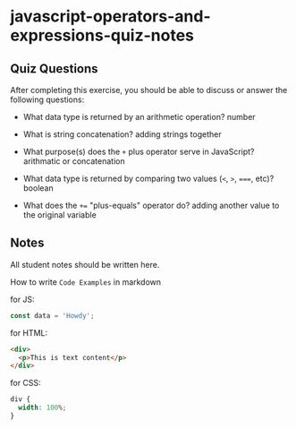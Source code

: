 # javascript-operators-and-expressions-quiz-notes

## Quiz Questions

After completing this exercise, you should be able to discuss or answer the following questions:

- What data type is returned by an arithmetic operation?
  number

- What is string concatenation?
  adding strings together

- What purpose(s) does the `+` plus operator serve in JavaScript?
  arithmatic or concatenation

- What data type is returned by comparing two values (`<`, `>`, `===`, etc)?
  boolean

- What does the `+=` "plus-equals" operator do?
  adding another value to the original variable

## Notes

All student notes should be written here.

How to write `Code Examples` in markdown

for JS:

```javascript
const data = 'Howdy';
```

for HTML:

```html
<div>
  <p>This is text content</p>
</div>
```

for CSS:

```css
div {
  width: 100%;
}
```
